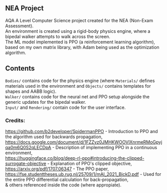 ## **NEA Project**
AQA A Level Computer Science project created for the NEA (Non-Exam Assessment).  
An environment is created using a rigid-body physics engine, where a bipedal walker attempts to walk across the screen.  
The ML model implemented is PPO (a reinforcement learning algorithm), based on my own matrix library, with Adam being used as the optimization algorithm.  

## Contents
`Bodies/` contains code for the physics engine (where `Materials/` defines materials used in the environment and `Objects/` contains templates for shapes and AABB logic).\
`Walker/` contains code for the neural net and PPO setup alongside the generic updates for the bipedal walker.\
`Input/` and `Rendering/` contain code for the user interface.
  
### **Credits:**
https://github.com/b2developer/SpidermanPPO - Introduction to PPO and the algorithm used for backwards propagation,  
https://docs.google.com/document/d/1FZZvz0JMHKWOOVlXnrmeRMoGpyjqa0m6Q0S2qLECDpA - Description of implementing PPO in a continuous environment,  
https://huggingface.co/blog/deep-rl-ppo#introducing-the-clipped-surrogate-objective - Explanation of PPO's clipped objective,  
https://arxiv.org/pdf/1707.06347 - The PPO paper,  
https://fse.studenttheses.ub.rug.nl/25709/1/mAI_2021_BickD.pdf - Used for the entire PPO differential calculation for back-propagation,  
& others referenced inside the code (where appropiate).  
